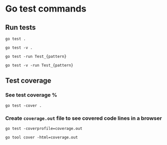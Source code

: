 # Go test commands

## Run tests

```
go test .
```

```
go test -v .
```

```
go test -run Test_{pattern}
```

```
go test -v -run Test_{pattern}
```

## Test coverage

### See test coverage %

```
go test -cover .
```

### Create `coverage.out` file to see covered code lines in a browser

```
go test -coverprofile=coverage.out
```

```
go tool cover -html=coverage.out
```
